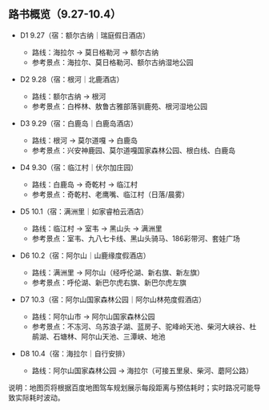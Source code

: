 ## 路书概览（9.27-10.4）

- D1 9.27（宿：额尔古纳｜瑞庭假日酒店）
  - 路线：海拉尔 → 莫日格勒河 → 额尔古纳
  - 参考景点：海拉尔、莫日格勒河、额尔古纳湿地公园

- D2 9.28（宿：根河｜北鹿酒店）
  - 路线：额尔古纳 → 根河
  - 参考景点：白桦林、敖鲁古雅部落驯鹿苑、根河湿地公园

- D3 9.29（宿：白鹿岛｜白鹿岛酒店）
  - 路线：根河 → 莫尔道嘎 → 白鹿岛
  - 参考景点：兴安神鹿园、莫尔道嘎国家森林公园、根白线、白鹿岛

- D4 9.30（宿：临江村｜伏尔加庄园）
  - 路线：白鹿岛 → 奇乾村 → 临江村
  - 参考景点：奇乾村、老鹰嘴、临江村（日落/晨雾）

- D5 10.1（宿：满洲里｜如家睿柏云酒店）
  - 路线：临江村 → 室韦 → 黑山头 → 满洲里
  - 参考景点：室韦、九八七卡线、黑山头骑马、186彩带河、套娃广场

- D6 10.2（宿：阿尔山｜山鹿缘度假酒店）
  - 路线：满洲里 → 阿尔山（经呼伦湖、新右旗、新左旗）
  - 参考景点：呼伦湖、新巴尔虎右旗、新巴尔虎左旗

- D7 10.3（宿：阿尔山国家森林公园｜阿尔山林苑度假酒店）
  - 路线：阿尔山市 → 阿尔山国家森林公园
  - 参考景点：不冻河、乌苏浪子湖、蓝房子、驼峰岭天池、柴河大峡谷、杜鹃湖、石塘林、阿尔山天池、三潭峡、地池

- D8 10.4（宿：海拉尔｜自行安排）
  - 路线：阿尔山国家森林公园 → 海拉尔（可接五里泉、柴河、蘑阿公路）

说明：地图页将根据百度地图驾车规划展示每段距离与预估耗时；实时路况可能导致实际耗时波动。